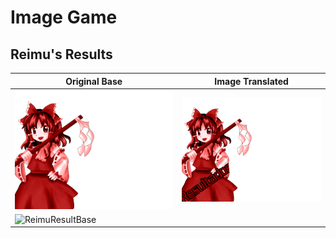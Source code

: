 # Image Game

## Reimu's Results

| Original Base | Image Translated |
|---------------|------------------|
| ![ReimuResult](https://github.com/IkuTronHD/Touhou-Kagehakuchuumu---Shadow-Daydream/blob/main/Game/Reimu_Results_base.png) | ![ReimuResultEN](https://github.com/IkuTronHD/Touhou-Kagehakuchuumu---Shadow-Daydream/blob/main/Game/Reimu_Results_es.png) |
| ![ReimuResultBase](https://github.com/IkuTronHD/Touhou-Kagehakuchuumu---Shadow-Daydream/blob/main/Game/Results.kra) | |
